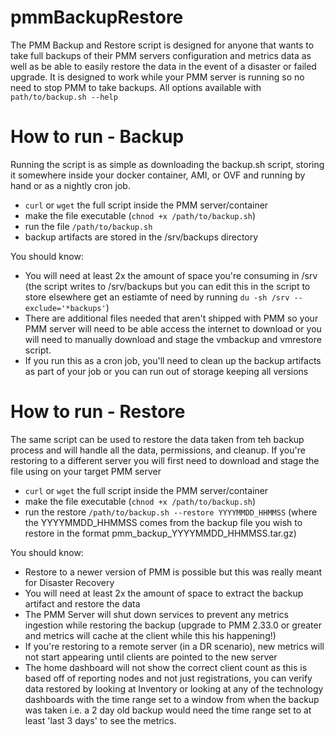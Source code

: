 # pmmBackupRestore
The PMM Backup and Restore script is designed for anyone that wants to take full backups of their PMM servers configuration and metrics data as well as be able to easily restore the data in the event of a disaster or failed upgrade.  It is designed to work while your PMM server is running so no need to stop PMM to take backups. All options available with  `path/to/backup.sh --help`

# How to run - Backup
Running the script is as simple as downloading the backup.sh script, storing it somewhere inside your docker container, AMI, or OVF and running by hand or as a nightly cron job. 
* `curl` or `wget` the full script inside the PMM server/container
* make the file executable (`chnod +x /path/to/backup.sh`)
* run the file `/path/to/backup.sh`
* backup artifacts are stored in the /srv/backups directory

You should know:
* You will need at least 2x the amount of space you're consuming in /srv (the script writes to /srv/backups but you can edit this in the script to store elsewhere get an estiamte of need by running `du -sh /srv --exclude='*backups'`)
* There are additional files needed that aren't shipped with PMM so your PMM server will need to be able access the internet to download or you will need to manually download and stage the vmbackup and vmrestore script. 
* If you run this as a cron job, you'll need to clean up the backup artifacts as part of your job or you can run out of storage keeping all versions


# How to run - Restore
The same script can be used to restore the data taken from teh backup process and will handle all the data, permissions, and cleanup.  If you're restoring to a different server you will first need to download and stage the file using on your target PMM server
* `curl` or `wget` the full script inside the PMM server/container
* make the file executable (`chnod +x /path/to/backup.sh`)
* run the restore `/path/to/backup.sh --restore YYYYMMDD_HHMMSS` (where the YYYYMMDD_HHMMSS comes from the backup file you wish to restore in the format pmm_backup_YYYYMMDD_HHMMSS.tar.gz)

You should know:
* Restore to a newer version of PMM is possible but this was really meant for Disaster Recovery
* You will need at least 2x the amount of space to extract the backup artifact and restore the data
* The PMM Server will shut down services to prevent any metrics ingestion while restoring the backup (upgrade to PMM 2.33.0 or greater and metrics will cache at the client while this his happening!) 
* If you're restoring to a remote server (in a DR scenario), new metrics will not start appearing until clients are pointed to the new server
* The home dashboard will not show the correct client count as this is based off of reporting nodes and not just registrations, you can verify data restored by looking at Inventory or looking at any of the technology dashboards with the time range set to a window from when the backup was taken i.e. a 2 day old backup would need the time range set to at least 'last 3 days' to see the metrics.  
